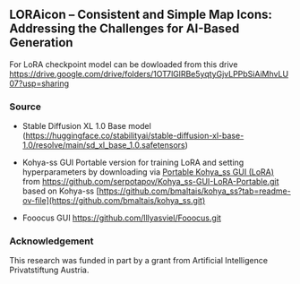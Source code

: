 **<h2>LORAicon – Consistent and Simple Map Icons: Addressing the Challenges for AI-Based Generation</h2>**

For LoRA checkpoint model can be dowloaded from this drive https://drive.google.com/drive/folders/1OT7lGlRBe5yqtyGjvLPPbSiAiMhvLU07?usp=sharing

**<h3>Source</h3>**
* Stable Diffusion XL 1.0 Base model (https://huggingface.co/stabilityai/stable-diffusion-xl-base-1.0/resolve/main/sd_xl_base_1.0.safetensors)

* Kohya-ss GUI Portable version for training LoRA and setting hyperparameters by downloading via [Portable Kohya_ss GUI (LoRA)](https://github.com/serpotapov/Kohya_ss-GUI-LoRA-Portable/archive/refs/heads/main.zip) from https://github.com/serpotapov/Kohya_ss-GUI-LoRA-Portable.git based on Kohya-ss [https://github.com/bmaltais/kohya_ss?tab=readme-ov-file](https://github.com/bmaltais/kohya_ss.git)

* Fooocus GUI https://github.com/lllyasviel/Fooocus.git

**<h3>Acknowledgement</h3>**
This research was funded in part by a grant from Artificial Intelligence Privatstiftung Austria.
